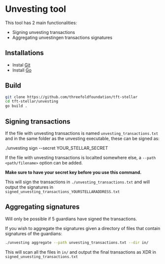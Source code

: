 # Unvesting tool

This tool has 2 main functionalities:

- Signing unvesting transactions
- Aggregating unvestingen transactions signatures

## Installations

- Instal [Git](https://git-scm.com/book/en/v2/Getting-Started-Installing-Git)
- Install [Go](https://go.dev/doc/install)

## Build

```sh
git clone https://github.com/threefoldfoundation/tft-stellar
cd tft-stellar/unvesting
go build .
```

## Signing transactions

If the file with unvesting transactions is named `unvesting_transactions.txt` and in the same folder as the unvesting executable, these can be signed as:

./unvesting sign --secret YOUR_STELLAR_SECRET

If the file with unvesting transactions is localted somewhere else, a `--path <path/filename>` option can be added.

**Make sure to have your secret key before you use this command.**

This will sign the transactions in `./unvesting_transactions.txt` and will output the signatures in `signed_unvesting_transactions_YOURSTELLARADDRESS.txt`

## Aggregating signatures

Will only be possible if 5 guardians have signed the transactions.

If you wish to aggregate the signatures given a directory of files that contain signatures of the guardians:

```sh
./unvesting aggregate --path unvesting_transactions.txt --dir in/
```

This will scan all the files in `in/` and output the final transactions as XDR in `signed_unvesting_transactions.txt`
